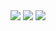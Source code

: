 <!-- <div id="image-slider" class="splide">
	<div class="splide__track">
		<ul class="splide__list">
			<li class="splide__slide">
				<img src="image01.jpg">
			</li>
			<li class="splide__slide">
				<img src="image02.jpg">
			</li>
			<li class="splide__slide">
				<img src="image03.jpg">
			</li>
		</ul>
	</div>
</div> -->

<spinrd-carousel>
    <img src="https://user-images.githubusercontent.com/89271138/130323966-aacbe0ae-9e72-4c5b-873f-825956399e72.png">
    <img src="https://user-images.githubusercontent.com/89271138/130323966-aacbe0ae-9e72-4c5b-873f-825956399e72.png">
    <img src="https://user-images.githubusercontent.com/89271138/130323966-aacbe0ae-9e72-4c5b-873f-825956399e72.png">
</spinrd-carousel>
